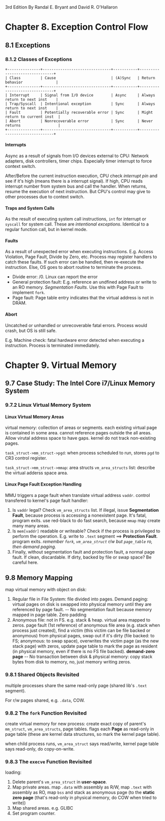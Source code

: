 3rd Edition By Randal E. Bryant and David R. O'Hallaron

# Chapter 8. Exception Control Flow

## 8.1 Exceptions

### 8.1.2 Classes of Exceptions

```
+---------------+-------------------------------+-----------+-------------------------------+
| Class         | Cause                         | (A)Sync   | Return behavior               |
+---------------+-------------------------------+-----------+-------------------------------+
| Interrupt     | Signal from I/O device        | Async     | Always return to next inst    |
| Trap/Syscall  | Intentional exception         | Sync      | Always return to next inst    |
| Fault         | Potentially recoverable error | Sync      | Might return to current inst  |
| Abort         | Nonrecoverable error          | Sync      | Never returns                 |
+---------------+-------------------------------+-----------+-------------------------------+
```

#### Interrupts

Async as a result of signals from I/O devices external to CPU: Network adapters, disk controllers, timer chips. Especially timer interrupt to force context switch.

After/Before the current instruction execution, CPU check _interrupt pin_ and see if it's high (means there is a interrupt signal). If high, CPU reads interrupt number from system bus and call the handler. When returns, resume the execution of next instruction. But CPU's control may give to other processes due to context switch.

#### Traps and System Calls

As the result of executing system call instructions, `int` for interrupt or `syscall` for system call. These are _intentional exceptions_. Identical to a regular function call, but in kernel mode.

#### Faults

As a result of unexpected error when executing instructions. E.g. Access Violation, Page Fault, Divide by Zero, etc. Process may register handlers to catch these faults. If such error can be handled, then re-execute the instruction. Else, OS goes to abort routine to terminate the process.

-   Divide error: /0. Linux can report the error
-   General protection fault: E.g. reference an undfined address or write to an RO memory. _Segmentation Faults_. Use this with Page Fault to implement `fork`.
-   Page fault: Page table entry indicates that the virtual address is not in DRAM.

#### Abort

Uncatched or unhandled or unrecoverable fatal errors. Process would crash, but OS is still safe. 

E.g. Machine check: fatal hardware error detected when executing a instruction. Process is terminated immediately.


# Chapter 9. Virtual Memory

## 9.7 Case Study: The Intel Core i7/Linux Memory System

### 9.7.2 Linux Virtual Memory System

#### Linux Virtual Memory Areas

virtual memory: collection of areas or segments. each existing virtual page is contained in some area. cannot reference pages outside the all areas. Allow virutal address space to have gaps. kernel do not track non-existing pages.

`task_struct->mm_struct->pgd`: when process scheduled to run, stores `pgd` to CR3 control register.

`task_struct->mm_struct->mmap`: area structs `vm_area_structs` list: describe the virtual adderss space area.

#### Linux Page Fault Exception Handling

MMU triggers a page fault when translate virtual address `vaddr`. control transfered to kernel's page fault handler:

1.  Is `vaddr` legal? Check `vm_area_structs` list. If illegal, issue **Segmentation Fault**, because process is accessing a nonexistent page. It's fatal, program exits. use red-black to do fast search, because `mmap` may create many many areas.
2.  Is `mem[vaddr]` readable or writeable? Check if the process is privileged to perform the operation. E.g. write to `.text` segment ==> **Protection Fault**. program exits. *remember `fork`, `vm_area_struct` r/w but `page_table` ro, then demand paging.*
3.  Finally, without segmentation fault and protection fault, a normal page fault. If clean, discardable. If dirty, backed by file or swap space? Be careful here.

## 9.8 Memory Mapping

map virtual memory with object on disk:

1.  Regular file in File System: file divided into pages. Demand paging: virtual pages on disk is swapped into physical memory until they are referenced by page fault. -- No segmentation fault because memory mapped in page table. Zero padding
2.  Anonymous file: not in FS. e.g. stack & heap. virtual area mapped to zeros. page fault (1st reference) of anonymous file area (e.g. stack when process just created), find a victim (this victim can be file backed or anonymous) from physical pages, swap out if it's dirty (file backed: to FS; anonymous: to swap space), overwrites the victim page (as the new stack page) with zeros, update page table to mark the page as resident (in physical memory, even if there is no FS file backed). **demand-zero page** -- No transaction between disk & physical memory: copy stack bytes from disk to memory, no, just memory writing zeros.

### 9.8.1 Shared Objects Revisited

multiple processes share the same read-only page (shared lib's `.text` segment).

For r/w pages shared, e.g. `.data`, COW.

### 9.8.2 The `fork` Function Revisited

create virtual memory for new process: create exact copy of parent's `mm_struct`, `vm_area_structs`, page tables. flags each **Page** as read-only in page table (these are kernel data structures, so mark the kernel page table).

when child process runs, `vm_area_struct` says read/write, kernel page table says read-only, do copy-on-write.

### 9.8.3 The `execve` Function Revisited

loading:

1.  Delete parent's `vm_area_struct` in **user-space**.
2.  Map private areas. map `.data` with assembly as R/W, map `.text` with assembly as RO, map `bss` and stack as anonymous page (to the **static zero page** (that's read-only in physical memory, do COW when tried to write))
3.  Map shared areas. e.g. GLIBC
4.  Set program counter.

